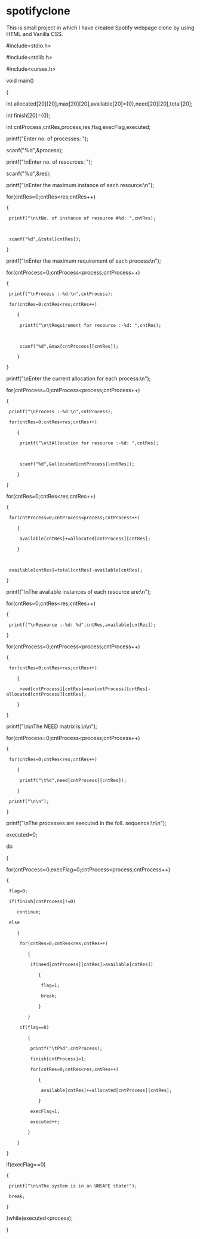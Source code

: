 # spotifyclone
This is small project in which I have created Spotify webpage clone by using HTML and Vanilla CSS.


#include<stdio.h>

#include<stdlib.h>

#include<curses.h>



void main()

{

 int allocated[20][20],max[20][20],available[20]={0},need[20][20],total[20];

 int finish[20]={0};

 int cntProcess,cntRes,process,res,flag,execFlag,executed;



 printf("Enter no. of processes: ");

 scanf("%d",&process);

 printf("\nEnter no. of resources: ");

 scanf("%d",&res);

 printf("\nEnter the maximum instance of each resource:\n");

 for(cntRes=0;cntRes<res;cntRes++)

	{

	 printf("\n\tNo. of instance of resource #%d: ",cntRes);



	 scanf("%d",&total[cntRes]);

	}

 printf("\nEnter the maximum requirement of each process:\n");

 for(cntProcess=0;cntProcess<process;cntProcess++)

	{

	 printf("\nProcess :-%d:\n",cntProcess);

	 for(cntRes=0;cntRes<res;cntRes++)

		{

		 printf("\n\tRequirement for resource :-%d: ",cntRes);



		 scanf("%d",&max[cntProcess][cntRes]);

		}

	}

 printf("\nEnter the current allocation for each process:\n");

 for(cntProcess=0;cntProcess<process;cntProcess++)

	{

	 printf("\nProcess :-%d:\n",cntProcess);

	 for(cntRes=0;cntRes<res;cntRes++)

		{

		 printf("\n\tAllocation for resource :-%d: ",cntRes);



		 scanf("%d",&allocated[cntProcess][cntRes]);

		}

	}



 for(cntRes=0;cntRes<res;cntRes++)

	{ 	

	 for(cntProcess=0;cntProcess<process;cntProcess++)

		{

		 available[cntRes]+=allocated[cntProcess][cntRes];

		}

	 

	 available[cntRes]=total[cntRes]-available[cntRes];

	}

 printf("\nThe available instances of each resource are:\n");

 for(cntRes=0;cntRes<res;cntRes++)

	{

	 printf("\nResource :-%d: %d",cntRes,available[cntRes]);

	}



 for(cntProcess=0;cntProcess<process;cntProcess++)

	{

	 for(cntRes=0;cntRes<res;cntRes++)

		{

		 need[cntProcess][cntRes]=max[cntProcess][cntRes]-allocated[cntProcess][cntRes];

		}

	}

 printf("\n\nThe NEED matrix is:\n\n");

 for(cntProcess=0;cntProcess<process;cntProcess++)

	{

	 for(cntRes=0;cntRes<res;cntRes++)

		{

		 printf("\t%d",need[cntProcess][cntRes]);

		}

	 printf("\n\n");

	}



 printf("\nThe processes are executed in the foll. sequence:\n\n");

 executed=0;

do

{

 for(cntProcess=0,execFlag=0;cntProcess<process;cntProcess++)

	{

	 flag=0;	

	 if(finish[cntProcess]!=0)

		continue;

	 else

		{

		 for(cntRes=0;cntRes<res;cntRes++)

			{

			 if(need[cntProcess][cntRes]>available[cntRes])

				{	

				 flag=1;

				 break;

				}

			}

		 if(flag==0)

			{

			 printf("\tP%d",cntProcess);

			 finish[cntProcess]=1;

			 for(cntRes=0;cntRes<res;cntRes++)

				{

				 available[cntRes]+=allocated[cntProcess][cntRes];

				}

			 execFlag=1;

			 executed++;

			}

		}

	}

 if(execFlag==0)

	{	

	 printf("\n\nThe system is in an UNSAFE state!");

	 break;

	}

 }while(executed<process);



}
